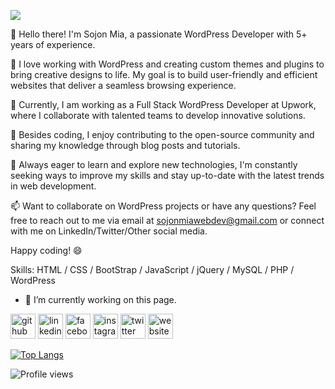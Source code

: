 ![](https://media.licdn.com/dms/image/D5616AQEpaiBHUDksxw/profile-displaybackgroundimage-shrink_350_1400/0/1691090446166?e=1696464000&v=beta&t=E2R7q6gzrcsVdDA5JBuaqH8bcIHChxoOUoRybNFFKBc)

👋 Hello there! I'm Sojon Mia, a passionate WordPress Developer with 5+ years of experience.

🔧 I love working with WordPress and creating custom themes and plugins to bring creative designs to life. My goal is to build user-friendly and efficient websites that deliver a seamless browsing experience.

💼 Currently, I am working as a Full Stack WordPress Developer at Upwork, where I collaborate with talented teams to develop innovative solutions.

🚀 Besides coding, I enjoy contributing to the open-source community and sharing my knowledge through blog posts and tutorials.

🌱 Always eager to learn and explore new technologies, I'm constantly seeking ways to improve my skills and stay up-to-date with the latest trends in web development.

📫 Want to collaborate on WordPress projects or have any questions? Feel free to reach out to me via email at sojonmiawebdev@gmail.com or connect with me on LinkedIn/Twitter/Other social media.

Happy coding! 😄

Skills: HTML / CSS / BootStrap / JavaScript / jQuery / MySQL / PHP / WordPress

- 🔭 I’m currently working on this page. 


[<img src='https://cdn.jsdelivr.net/npm/simple-icons@3.0.1/icons/github.svg' alt='github' height='40'>](https://github.com/csesojonmia23)  [<img src='https://cdn.jsdelivr.net/npm/simple-icons@3.0.1/icons/linkedin.svg' alt='linkedin' height='40'>](https://www.linkedin.com/in/csesojonmia23/)  [<img src='https://cdn.jsdelivr.net/npm/simple-icons@3.0.1/icons/facebook.svg' alt='facebook' height='40'>](https://www.facebook.com/csesojonmia23)  [<img src='https://cdn.jsdelivr.net/npm/simple-icons@3.0.1/icons/instagram.svg' alt='instagram' height='40'>](https://www.instagram.com/csesojonmia23/)  [<img src='https://cdn.jsdelivr.net/npm/simple-icons@3.0.1/icons/twitter.svg' alt='twitter' height='40'>](https://twitter.com/csesojonmia23)  [<img src='https://cdn.jsdelivr.net/npm/simple-icons@3.0.1/icons/icloud.svg' alt='website' height='40'>](https://www.sojonmiawebdeveloper.com/)  

[![Top Langs](https://github-readme-stats.vercel.app/api/top-langs/?username=csesojonmia23)](https://github.com/anuraghazra/github-readme-stats)

![Profile views](https://gpvc.arturio.dev/csesojonmia23)  

